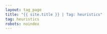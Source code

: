 ```yaml
---
layout: tag_page
title: "{{ site.title }} | Tag: heuristics"
tag: heuristics
robots: noindex
---
```

